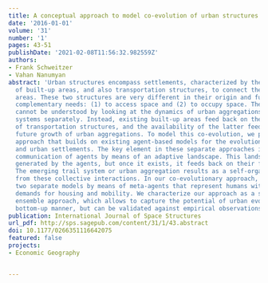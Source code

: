 ```yaml
---
title: A conceptual approach to model co-evolution of urban structures
date: '2016-01-01'
volume: '31'
number: '1'
pages: 43-51
publishDate: '2021-02-08T11:56:32.982559Z'
authors:
- Frank Schweitzer
- Vahan Nanumyan
abstract: 'Urban structures encompass settlements, characterized by the spatial distribution
  of built-up areas, and also transportation structures, to connect these built-up
  areas. These two structures are very different in their origin and function, fulfilling
  complementary needs: (1) to access space and (2) to occupy space. Their evolution
  cannot be understood by looking at the dynamics of urban aggregations and transportation
  systems separately. Instead, existing built-up areas feed back on the further development
  of transportation structures, and the availability of the latter feeds back on the
  future growth of urban aggregations. To model this co-evolution, we propose an agent-based
  approach that builds on existing agent-based models for the evolution of trail systems
  and urban settlements. The key element in these separate approaches is a generalized
  communication of agents by means of an adaptive landscape. This landscape is only
  generated by the agents, but once it exists, it feeds back on their further actions.
  The emerging trail system or urban aggregation results as a self-organized structure
  from these collective interactions. In our co-evolutionary approach, we couple these
  two separate models by means of meta-agents that represent humans with their different
  demands for housing and mobility. We characterize our approach as a statistical
  ensemble approach, which allows to capture the potential of urban evolution in a
  bottom-up manner, but can be validated against empirical observations.'
publication: International Journal of Space Structures
url_pdf: http://sps.sagepub.com/content/31/1/43.abstract
doi: 10.1177/0266351116642075
featured: false
projects: 
- Economic Geography 


---
```

